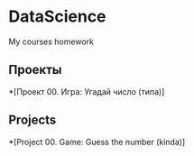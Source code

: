 # DataScience
My courses homework

## Проекты
*[Проект 00. Игра: Угадай число (типа)]

## Projects
*[Project 00. Game: Guess the number (kinda)]